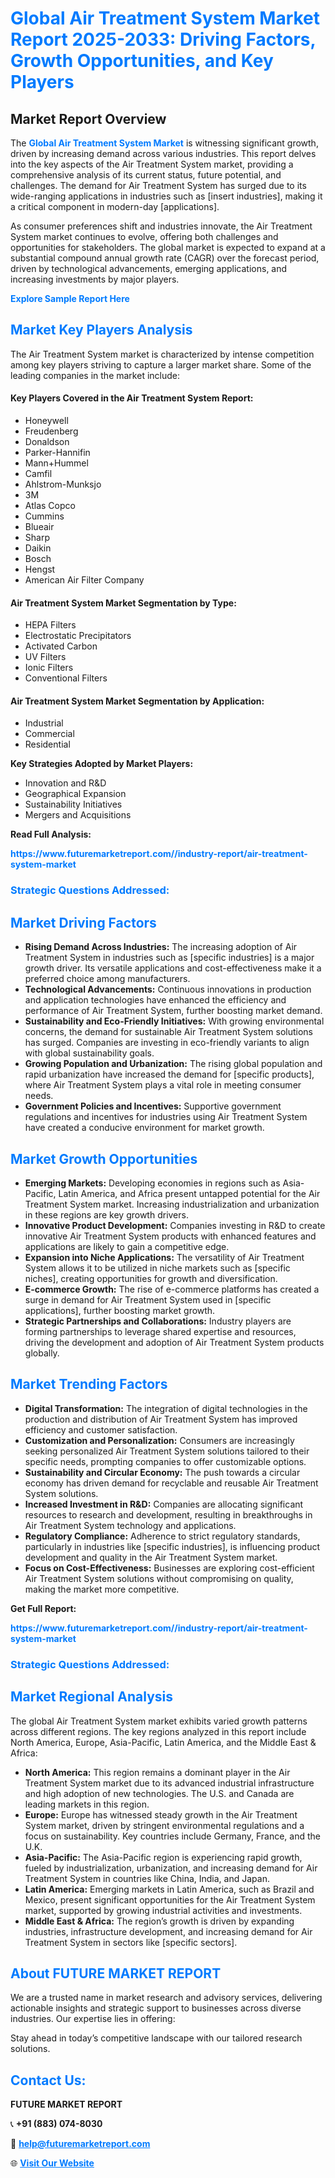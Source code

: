 <h1 style="color: #007BFF;">Global Air Treatment System Market Report 2025-2033: Driving Factors, Growth Opportunities, and Key Players</h1>

<section id="overview">
<h2>Market Report Overview</h2>
<p>The <a href="https://www.futuremarketreport.com//industry-report/air-treatment-system-market" style="color: #007BFF; text-decoration: none;"><strong>Global Air Treatment System Market</strong></a> is witnessing significant growth, driven by increasing demand across various industries. This report delves into the key aspects of the Air Treatment System market, providing a comprehensive analysis of its current status, future potential, and challenges. The demand for Air Treatment System has surged due to its wide-ranging applications in industries such as [insert industries], making it a critical component in modern-day [applications].</p>
<p>As consumer preferences shift and industries innovate, the Air Treatment System market continues to evolve, offering both challenges and opportunities for stakeholders. The global market is expected to expand at a substantial compound annual growth rate (CAGR) over the forecast period, driven by technological advancements, emerging applications, and increasing investments by major players.</p>
</section>

<section id="overview">
<p><a href="https://www.futuremarketreport.com//request-sample/reportId=45315" style="color: #007BFF; text-decoration: none;"><strong>Explore Sample Report Here</strong></a></p>
</section>

<section id="key-players">
<h2 style="color: #007BFF;">Market Key Players Analysis</h2>
<p>The Air Treatment System market is characterized by intense competition among key players striving to capture a larger market share. Some of the leading companies in the market include:</p>
<h4>Key Players Covered in the Air Treatment System Report:</h4>
<ul><li>Honeywell</li><li>Freudenberg</li><li>Donaldson</li><li>Parker-Hannifin</li><li>Mann+Hummel</li><li>Camfil</li><li>Ahlstrom-Munksjo</li><li>3M</li><li>Atlas Copco</li><li>Cummins</li><li>Blueair</li><li>Sharp</li><li>Daikin</li><li>Bosch</li><li>Hengst</li><li>American Air Filter Company</li></ul>
<h4>Air Treatment System Market Segmentation by Type:</h4>
<ul><li>HEPA Filters</li><li>Electrostatic Precipitators</li><li>Activated Carbon</li><li>UV Filters</li><li>Ionic Filters</li><li>Conventional Filters</li></ul>

<h4>Air Treatment System Market Segmentation by Application:</h4>
<ul><li>Industrial</li><li>Commercial</li><li>Residential</li></ul>
<p><strong>Key Strategies Adopted by Market Players:</strong></p>
<ul>
<li>Innovation and R&D</li>
<li>Geographical Expansion</li>
<li>Sustainability Initiatives</li>
<li>Mergers and Acquisitions</li>
</ul>
</section>

<section>
<p><strong>Read Full Analysis: </strong></p><a href="https://www.futuremarketreport.com//industry-report/air-treatment-system-market" style="color: #007BFF; text-decoration: none;"><strong>https://www.futuremarketreport.com//industry-report/air-treatment-system-market</strong></a>
<h3 style="color: #007BFF;">Strategic Questions Addressed:</h3>
</section>

<section id="driving-factors">
<h2 style="color: #007BFF;">Market Driving Factors</h2>
<ul>
<li><strong>Rising Demand Across Industries:</strong> The increasing adoption of Air Treatment System in industries such as [specific industries] is a major growth driver. Its versatile applications and cost-effectiveness make it a preferred choice among manufacturers.</li>
<li><strong>Technological Advancements:</strong> Continuous innovations in production and application technologies have enhanced the efficiency and performance of Air Treatment System, further boosting market demand.</li>
<li><strong>Sustainability and Eco-Friendly Initiatives:</strong> With growing environmental concerns, the demand for sustainable Air Treatment System solutions has surged. Companies are investing in eco-friendly variants to align with global sustainability goals.</li>
<li><strong>Growing Population and Urbanization:</strong> The rising global population and rapid urbanization have increased the demand for [specific products], where Air Treatment System plays a vital role in meeting consumer needs.</li>
<li><strong>Government Policies and Incentives:</strong> Supportive government regulations and incentives for industries using Air Treatment System have created a conducive environment for market growth.</li>
</ul>
</section>

<section id="growth-opportunities">
<h2 style="color: #007BFF;">Market Growth Opportunities</h2>
<ul>
<li><strong>Emerging Markets:</strong> Developing economies in regions such as Asia-Pacific, Latin America, and Africa present untapped potential for the Air Treatment System market. Increasing industrialization and urbanization in these regions are key growth drivers.</li>
<li><strong>Innovative Product Development:</strong> Companies investing in R&D to create innovative Air Treatment System products with enhanced features and applications are likely to gain a competitive edge.</li>
<li><strong>Expansion into Niche Applications:</strong> The versatility of Air Treatment System allows it to be utilized in niche markets such as [specific niches], creating opportunities for growth and diversification.</li>
<li><strong>E-commerce Growth:</strong> The rise of e-commerce platforms has created a surge in demand for Air Treatment System used in [specific applications], further boosting market growth.</li>
<li><strong>Strategic Partnerships and Collaborations:</strong> Industry players are forming partnerships to leverage shared expertise and resources, driving the development and adoption of Air Treatment System products globally.</li>
</ul>
</section>

<section id="trending-factors">
<h2 style="color: #007BFF;">Market Trending Factors</h2>
<ul>
<li><strong>Digital Transformation:</strong> The integration of digital technologies in the production and distribution of Air Treatment System has improved efficiency and customer satisfaction.</li>
<li><strong>Customization and Personalization:</strong> Consumers are increasingly seeking personalized Air Treatment System solutions tailored to their specific needs, prompting companies to offer customizable options.</li>
<li><strong>Sustainability and Circular Economy:</strong> The push towards a circular economy has driven demand for recyclable and reusable Air Treatment System solutions.</li>
<li><strong>Increased Investment in R&D:</strong> Companies are allocating significant resources to research and development, resulting in breakthroughs in Air Treatment System technology and applications.</li>
<li><strong>Regulatory Compliance:</strong> Adherence to strict regulatory standards, particularly in industries like [specific industries], is influencing product development and quality in the Air Treatment System market.</li>
<li><strong>Focus on Cost-Effectiveness:</strong> Businesses are exploring cost-efficient Air Treatment System solutions without compromising on quality, making the market more competitive.</li>
</ul>
</section>

<section>
<p><strong>Get Full Report: </strong></p><a href="https://www.futuremarketreport.com//industry-report/air-treatment-system-market" style="color: #007BFF; text-decoration: none;"><strong>https://www.futuremarketreport.com//industry-report/air-treatment-system-market</strong></a>
<h3 style="color: #007BFF;">Strategic Questions Addressed:</h3>
</section>


<section id="regional-analysis">
<h2 style="color: #007BFF;">Market Regional Analysis</h2>
<p>The global Air Treatment System market exhibits varied growth patterns across different regions. The key regions analyzed in this report include North America, Europe, Asia-Pacific, Latin America, and the Middle East & Africa:</p>
<ul>
<li><strong>North America:</strong> This region remains a dominant player in the Air Treatment System market due to its advanced industrial infrastructure and high adoption of new technologies. The U.S. and Canada are leading markets in this region.</li>
<li><strong>Europe:</strong> Europe has witnessed steady growth in the Air Treatment System market, driven by stringent environmental regulations and a focus on sustainability. Key countries include Germany, France, and the U.K.</li>
<li><strong>Asia-Pacific:</strong> The Asia-Pacific region is experiencing rapid growth, fueled by industrialization, urbanization, and increasing demand for Air Treatment System in countries like China, India, and Japan.</li>
<li><strong>Latin America:</strong> Emerging markets in Latin America, such as Brazil and Mexico, present significant opportunities for the Air Treatment System market, supported by growing industrial activities and investments.</li>
<li><strong>Middle East & Africa:</strong> The region’s growth is driven by expanding industries, infrastructure development, and increasing demand for Air Treatment System in sectors like [specific sectors].</li>
</ul>
</section>

<footer>
<h2 style="color: #007BFF;">About FUTURE MARKET REPORT</h2>
<p>We are a trusted name in market research and advisory services, delivering actionable insights and strategic support to businesses across diverse industries. Our expertise lies in offering:</p>

<p>Stay ahead in today’s competitive landscape with our tailored research solutions.</p>

<h2 style="color: #007BFF;">Contact Us:</h2>
<p><strong>FUTURE MARKET REPORT</strong></p>
<p>📞 <strong>+91 (883) 074-8030</strong></p>
<p>📧 <strong><a href="mailto:help@futuremarketreport.com" style="color: #007BFF;">help@futuremarketreport.com</a></strong></p>
<p>🌐 <strong><a href="https://www.futuremarketreport.com/" style="color: #007BFF;">Visit Our Website</a></strong></p>
</footer>